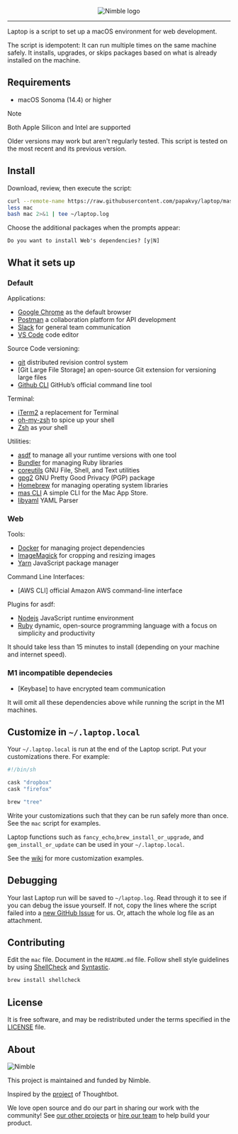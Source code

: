 <p align="center">
  <img alt="Nimble logo" src="https://assets.nimblehq.co/logo/light/logo-light-text-320.png" />
</p>

---

Laptop is a script to set up a macOS environment for web development.

The script is idempotent: It can run multiple times on the same machine safely.
It installs, upgrades, or skips packages
based on what is already installed on the machine.

## Requirements

- macOS Sonoma (14.4) or higher

> [!NOTE]
> Both Apple Silicon and Intel are supported

Older versions may work but aren't regularly tested. This script is tested on the most recent and its previous version.

## Install

Download, review, then execute the script:

```bash
curl --remote-name https://raw.githubusercontent.com/papakvy/laptop/master/mac
less mac
bash mac 2>&1 | tee ~/laptop.log
```

Choose the additional packages when the prompts appear:

```text
Do you want to install Web's dependencies? [y|N]
```

## What it sets up

### Default

Applications:

- [Google Chrome] as the default browser
- [Postman] a collaboration platform for API development
- [Slack] for general team communication
- [VS Code] code editor

[google chrome]: https://www.google.com/chrome/
[postman]: https://www.postman.com/
[slack]: https://www.slack.com/
[vs code]: https://code.visualstudio.com/

Source Code versioning:

- [git] distributed revision control system
- [Git Large File Storage] an open-source Git extension for versioning large files
- [Github CLI] GitHub’s official command line tool

[git]: https://git-scm.com
[github cli]: https://github.com/cli/cli

Terminal:

- [iTerm2] a replacement for Terminal
- [oh-my-zsh] to spice up your shell
- [Zsh] as your shell

[iterm2]: https://www.iterm2.com/
[oh-my-zsh]: https://ohmyz.sh/
[zsh]: https://www.zsh.org/

Utilities:

- [asdf] to manage all your runtime versions with one tool
- [Bundler] for managing Ruby libraries
- [coreutils] GNU File, Shell, and Text utilities
- [gpg2] GNU Pretty Good Privacy (PGP) package
- [Homebrew] for managing operating system libraries
- [mas CLI] A simple CLI for the Mac App Store.
- [libyaml] YAML Parser

[asdf]: https://asdf-vm.com/
[bundler]: https://bundler.io/
[coreutils]: https://www.gnu.org/software/coreutils
[gpg2]: https://gnupg.org/
[homebrew]: https://brew.sh/
[mas cli]: https://github.com/mas-cli/mas
[libyaml]: https://github.com/yaml/libyaml

### Web

Tools:

- [Docker] for managing project dependencies
- [ImageMagick] for cropping and resizing images
- [Yarn] JavaScript package manager

[docker]: https://www.docker.com/community-edition
[imagemagick]: https://www.imagemagick.org/
[yarn]: https://yarnpkg.com/

Command Line Interfaces:

- [AWS CLI] official Amazon AWS command-line interface

[heroku cli]: https://toolbelt.heroku.com/

Plugins for asdf:

- [Nodejs] JavaScript runtime environment
- [Ruby] dynamic, open-source programming language with a focus on simplicity and productivity

[nodejs]: https://nodejs.org/
[ruby]: https://www.ruby-lang.org/en/

It should take less than 15 minutes to install (depending on your machine and internet speed).

### M1 incompatible dependecies

- [Keybase] to have encrypted team communication

It will omit all these dependencies above while running the script in the M1 machines.

## Customize in `~/.laptop.local`

Your `~/.laptop.local` is run at the end of the Laptop script.
Put your customizations there.
For example:

```sh
#!/bin/sh

cask "dropbox"
cask "firefox"

brew "tree"
```

Write your customizations such that they can be run safely more than once.
See the `mac` script for examples.

Laptop functions such as `fancy_echo`,`brew_install_or_upgrade`,
and `gem_install_or_update` can be used in your `~/.laptop.local`.

See the [wiki](https://github.com/thoughtbot/laptop/wiki)
for more customization examples.

## Debugging

Your last Laptop run will be saved to `~/laptop.log`.
Read through it to see if you can debug the issue yourself.
If not, copy the lines where the script failed into a
[new GitHub Issue](https://github.com/nimblehq/laptop/issues/new) for us.
Or, attach the whole log file as an attachment.

## Contributing

Edit the `mac` file.
Document in the `README.md` file.
Follow shell style guidelines by using [ShellCheck] and [Syntastic].

```sh
brew install shellcheck
```

[shellcheck]: https://www.shellcheck.net/about.html
[syntastic]: https://github.com/scrooloose/syntastic

## License

It is free software,
and may be redistributed under the terms specified in the [LICENSE] file.

[license]: LICENSE

## About

![Nimble](https://assets.nimblehq.co/logo/dark/logo-dark-text-160.png)

This project is maintained and funded by Nimble.

Inspired by the [project] of Thoughtbot.

We love open source and do our part in sharing our work with the community!
See [our other projects][community] or [hire our team][hire] to help build your product.

[project]: https://github.com/thoughtbot/laptop
[community]: https://github.com/nimblehq
[hire]: https://nimblehq.co/
